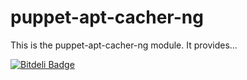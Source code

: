 # puppet-apt-cacher-ng #

This is the puppet-apt-cacher-ng module. It provides...


[![Bitdeli Badge](https://d2weczhvl823v0.cloudfront.net/gehel/puppet-apt_cacher_ng/trend.png)](https://bitdeli.com/free "Bitdeli Badge")

